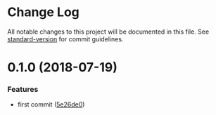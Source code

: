# Change Log

All notable changes to this project will be documented in this file. See [standard-version](https://github.com/conventional-changelog/standard-version) for commit guidelines.

<a name="0.1.0"></a>
# 0.1.0 (2018-07-19)


### Features

* first commit ([5e26de0](https://github.com/fjc0k/qiniu-cache-refresh/commit/5e26de0))
